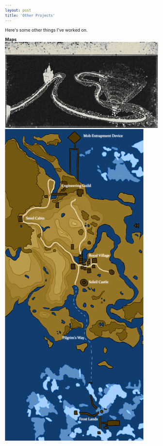 ```yaml
---
layout: post
title: 'Other Projects'
---
```


Here's some other things I've worked on. 

**Maps**
![Map1](/assets/img/projects/Other_Projects/thumb.jpg)
![Map2](/assets/img/projects/Other_Projects/Map.png)
